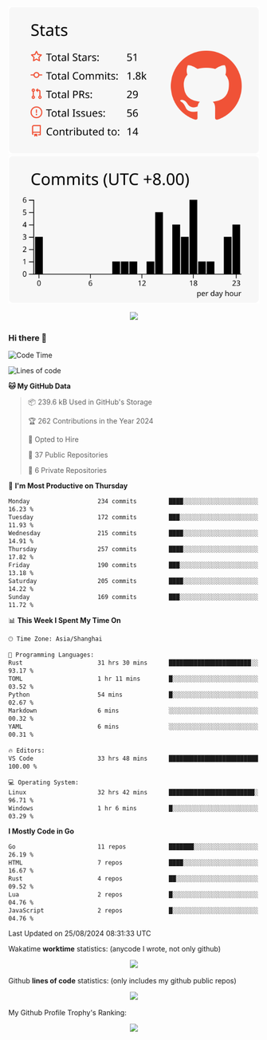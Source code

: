 <div align="center">
 
![](https://raw.githubusercontent.com/hycinth22/hycinth22/main/profile-summary-card-output/swift/3-stats.svg) ![](https://raw.githubusercontent.com/hycinth22/hycinth22/main/profile-summary-card-output/swift/4-productive-time.svg)

</div>

<div align="center"> <img src="https://github-readme-streak-stats.herokuapp.com/?user=hycinth22" /> </div>

### Hi there 👋

<!--
this is a ✨ _special_ ✨ repository because its `README.md` (this file) appears on your GitHub profile.

Here are some ideas to get you started:

- 🔭 I’m currently working on ...
- 🌱 I’m currently learning ...
- 👯 I’m looking to collaborate on ...
- 🤔 I’m looking for help with ...
- 💬 Ask me about ...
- 📫 How to reach me: ...
- 😄 Pronouns: ...
- ⚡ Fun fact: ...
-->

<!--START_SECTION:waka-->
![Code Time](http://img.shields.io/badge/Code%20Time-1%2C426%20hrs%2043%20mins-blue)

![Lines of code](https://img.shields.io/badge/From%20Hello%20World%20I%27ve%20Written-1.3%20million%20lines%20of%20code-blue)

**🐱 My GitHub Data** 

> 📦 239.6 kB Used in GitHub's Storage 
 > 
> 🏆 262 Contributions in the Year 2024
 > 
> 💼 Opted to Hire
 > 
> 📜 37 Public Repositories 
 > 
> 🔑 6 Private Repositories 
 > 
📅 **I'm Most Productive on Thursday** 

```text
Monday                   234 commits         ████░░░░░░░░░░░░░░░░░░░░░   16.23 % 
Tuesday                  172 commits         ███░░░░░░░░░░░░░░░░░░░░░░   11.93 % 
Wednesday                215 commits         ████░░░░░░░░░░░░░░░░░░░░░   14.91 % 
Thursday                 257 commits         ████░░░░░░░░░░░░░░░░░░░░░   17.82 % 
Friday                   190 commits         ███░░░░░░░░░░░░░░░░░░░░░░   13.18 % 
Saturday                 205 commits         ████░░░░░░░░░░░░░░░░░░░░░   14.22 % 
Sunday                   169 commits         ███░░░░░░░░░░░░░░░░░░░░░░   11.72 % 
```


📊 **This Week I Spent My Time On** 

```text
🕑︎ Time Zone: Asia/Shanghai

💬 Programming Languages: 
Rust                     31 hrs 30 mins      ███████████████████████░░   93.17 % 
TOML                     1 hr 11 mins        █░░░░░░░░░░░░░░░░░░░░░░░░   03.52 % 
Python                   54 mins             █░░░░░░░░░░░░░░░░░░░░░░░░   02.67 % 
Markdown                 6 mins              ░░░░░░░░░░░░░░░░░░░░░░░░░   00.32 % 
YAML                     6 mins              ░░░░░░░░░░░░░░░░░░░░░░░░░   00.31 % 

🔥 Editors: 
VS Code                  33 hrs 48 mins      █████████████████████████   100.00 % 

💻 Operating System: 
Linux                    32 hrs 42 mins      ████████████████████████░   96.71 % 
Windows                  1 hr 6 mins         █░░░░░░░░░░░░░░░░░░░░░░░░   03.29 % 
```

**I Mostly Code in Go** 

```text
Go                       11 repos            ███████░░░░░░░░░░░░░░░░░░   26.19 % 
HTML                     7 repos             ████░░░░░░░░░░░░░░░░░░░░░   16.67 % 
Rust                     4 repos             ██░░░░░░░░░░░░░░░░░░░░░░░   09.52 % 
Lua                      2 repos             █░░░░░░░░░░░░░░░░░░░░░░░░   04.76 % 
JavaScript               2 repos             █░░░░░░░░░░░░░░░░░░░░░░░░   04.76 % 
```




 Last Updated on 25/08/2024 08:31:33 UTC
<!--END_SECTION:waka-->

Wakatime **worktime** statistics: (anycode I wrote, not only github)
<div align="center">

![](https://github-readme-stats.vercel.app/api/wakatime?username=hycinth22&layout=compact&langs_count=10)

</div>


Github **lines of code** statistics: (only includes my github public repos)
<div align="center"> <img src="https://github-readme-stats.vercel.app/api/top-langs/?username=hycinth22&hide_title=true&hide_border=true&layout=compact&langs_count=6&text_color=000&icon_color=fff&bg_color=0,52fa5a,4dfcff,c64dff&theme=graywhite" /> </div>

My Github Profile Trophy's Ranking: 
<div align="center"> <img src="https://github-profile-trophy.vercel.app/?username=hycinth22" /> </div>


